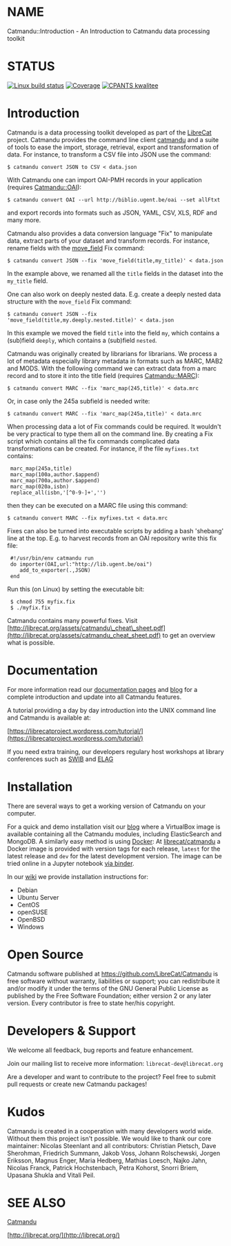 # NAME

Catmandu::Introduction - An Introduction to Catmandu data processing toolkit

# STATUS

[![Linux build status](https://github.com/LibreCat/Catmandu/actions/workflows/linux.yml/badge.svg)](https://github.com/LibreCat/Catmandu/actions/workflows/linux.yml) [![Coverage](https://coveralls.io/repos/LibreCat/Catmandu/badge.svg?branch=master)](https://coveralls.io/r/LibreCat/Catmandu) [![CPANTS kwalitee](http://cpants.cpanauthors.org/dist/Catmandu.png)](http://cpants.cpanauthors.org/dist/Catmandu)

# Introduction

Catmandu is a data processing toolkit developed as part of the [LibreCat](http://librecat.org) project.  Catmandu provides the command line client [catmandu](https://metacpan.org/pod/catmandu) and a suite of tools to ease the import, storage, retrieval, export and transformation of data. For instance, to transform a CSV file into JSON use the command:

    $ catmandu convert JSON to CSV < data.json

With Catmandu one can import OAI-PMH records in your application (requires [Catmandu::OAI](https://metacpan.org/pod/Catmandu%3A%3AOAI)):

    $ catmandu convert OAI --url http://biblio.ugent.be/oai --set allFtxt

and export records into formats such as JSON, YAML, CSV, XLS, RDF and many more.

Catmandu also provides a data conversion language "Fix" to manipulate data, extract parts of your dataset and transform records. For instance, rename fields  with the [move\_field](https://metacpan.org/pod/Catmandu%3A%3AFix%3A%3Amove_field) Fix command:

    $ catmandu convert JSON --fix 'move_field(title,my_title)' < data.json

In the example above, we renamed all the `title` fields in the dataset into the `my_title` field.

One can also work on deeply nested data. E.g. create a deeply nested data structure with the `move_field` Fix command:

    $ catmandu convert JSON --fix 'move_field(title,my.deeply.nested.title)' < data.json

In this example we moved the field `title` into the field `my`, which contains a (sub)field `deeply`, which contains a (sub)field `nested`.

Catmandu was originally created by librarians for librarians. We process a lot of metadata especially library metadata in formats such as MARC, MAB2 and MODS. With the following command we can extract data from a marc record and to store it into the title field (requires [Catmandu::MARC](https://metacpan.org/pod/Catmandu%3A%3AMARC)):

    $ catmandu convert MARC --fix 'marc_map(245,title)' < data.mrc

Or, in case only the 245a subfield is needed write:

    $ catmandu convert MARC --fix 'marc_map(245a,title)' < data.mrc

When processing data a lot of Fix commands could be required. It wouldn't be very practical to type them all on the command line. By creating a Fix script which contains all the fix commands complicated data transformations can be created. For instance, if the file `myfixes.txt` contains:

     marc_map(245a,title)
     marc_map(100a,author.$append)
     marc_map(700a,author.$append)
     marc_map(020a,isbn)
     replace_all(isbn,'[^0-9-]+','')

then they can be executed on a MARC file using this command:

    $ catmandu convert MARC --fix myfixes.txt < data.mrc

Fixes can also be turned into executable scripts by adding a bash 'shebang' line at the top. E.g. to harvest records from an OAI repository write this fix file:

     #!/usr/bin/env catmandu run
     do importer(OAI,url:"http://lib.ugent.be/oai")
        add_to_exporter(.,JSON)
     end

Run this (on Linux) by setting the executable bit:

     $ chmod 755 myfix.fix
     $ ./myfix.fix

Catmandu contains many powerful fixes. Visit [http://librecat.org/assets/catmandu\_cheat\_sheet.pdf](http://librecat.org/assets/catmandu_cheat_sheet.pdf) to get an overview what is possible.

# Documentation

For more information read our [documentation pages](https://github.com/LibreCat/Catmandu/wiki) and [blog](https://librecatproject.wordpress.com/) for a complete introduction and update into all Catmandu features.

A tutorial providing a day by day introduction into the UNIX command line and Catmandu is
available at:

[https://librecatproject.wordpress.com/tutorial/](https://librecatproject.wordpress.com/tutorial/)

If you need extra training, our developers regulary host workshops at library conferences such as [SWIB](http://swib.org/) and [ELAG](https://elag.org)

# Installation

There are several ways to get a working version of Catmandu on your computer.

For a quick and demo installation visit our [blog](https://librecatproject.wordpress.com/get-catmandu/) where a VirtualBox image is available containing all the Catmandu modules, including ElasticSearch and MongoDB. A similarly easy method is using [Docker](https://www.docker.com/): At [librecat/catmandu](https://hub.docker.com/r/librecat/catmandu/) a Docker image is provided with version tags for each release, `latest` for the latest release and `dev` for the latest development version. The image can be tried online in a Jupyter notebook [via binder](https://mybinder.org/v2/gh/LibreCat/catmandu-notebook/master).

In our [wiki](https://github.com/LibreCat/Catmandu/wiki/Installation) we provide installation instructions for:

- Debian
- Ubuntu Server
- CentOS
- openSUSE
- OpenBSD
- Windows

# Open Source

Catmandu software published at https://github.com/LibreCat/Catmandu is free software without warranty, liabilities or support; you can redistribute it and/or modify it under the terms of the GNU General Public License as published by the Free Software Foundation; either version 2 or any later version. Every contributor is free to state her/his copyright.

# Developers & Support

We welcome all feedback, bug reports and feature enhancement.

Join our mailing list to receive more information:  `librecat-dev@librecat.org`

Are a developer and want to contribute to the project? Feel free to submit pull requests or create new Catmandu packages!

# Kudos

Catmandu is created in a cooperation with many developers world wide. Without them this project isn't possible.  We would like to thank our core maintainer: Nicolas Steenlant and all contributors: Christian Pietsch, Dave Sherohman, Friedrich Summann, Jakob Voss, Johann Rolschewski, Jorgen Eriksson, Magnus Enger, Maria Hedberg, Mathias Loesch, Najko Jahn, Nicolas Franck, Patrick Hochstenbach, Petra Kohorst, Snorri Briem, Upasana Shukla and Vitali Peil.

# SEE ALSO

[Catmandu](https://metacpan.org/pod/Catmandu)

[http://librecat.org/](http://librecat.org/)
